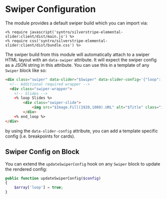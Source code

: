 # Swiper Configuration

The module provides a default swiper build which you can import
via:

```
<% require javascript('syntro/silverstripe-elemental-slider:client/dist/main.js') %>
<% require css('syntro/silverstripe-elemental-slider:client/dist/bundle.css') %>
```

The swiper build from this module will automatically attach to
a swiper HTML layout with an `data-swiper` attribute. It will expect
the swiper config as a JSON string in this attribute. You can use
this in a template of any `Swiper` block like so:

```html
<div class="swiper" data-slider="$Swiper" data-slider-config='{"loop": true, "autoplay": {"delay": 5000}}'>
  <!-- Additional required wrapper -->
  <div class="swiper-wrapper">
    <!-- Slides -->
    <% loop Slides %>
        <div class="swiper-slide">
            <img src="$Image.Fill(1920,1080).URL" alt="$Title" class="img-fluid">
        </div>
    <% end_loop %>
</div>
```

by using the `data-slider-config` attribute, you can add a template
specific config (i.e. breakpoints for cards).

## Swiper Config on Block
You can extend the `updateSwiperConfig` hook on any `Swiper` block
to update the rendered config:
```php
public function updateSwiperConfig($config)
{
    $array['loop'] = true;
}
```
